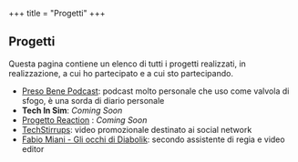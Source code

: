 +++
title = "Progetti"
+++

## Progetti

Questa pagina contiene un elenco di tutti i progetti realizzati, in realizzazione, a cui ho partecipato e a cui sto partecipando.

* [Preso Bene Podcast](https://open.spotify.com/show/3QUPN9AlJcv0PH3DKlZeKb): podcast molto personale che uso come valvola di sfogo, è una sorda di diario personale
* **Tech In Sim**: *Coming Soon*
* [Progetto Reaction](https://www.agingproject.uniupo.it/reaction/) : *Coming Soon*
* [TechStirrups](): video promozionale destinato ai social network
* [Fabio Miani - Gli occhi di Diabolik](https://www.youtube.com/watch?v=23B9sjpd7ZY): secondo assistente di regia e video editor 